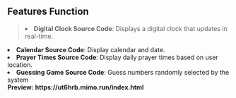 <h2>Features Function</h2>

> <li><b>Digital Clock Source Code</b>: Displays a digital clock that updates in real-time.</li>
<li><b>Calendar Source Code</b>: Display calendar and date.</li>
<li><b>Prayer Times Source Code</b>: Display daily prayer times based on user location.</li>
<li><b>Guessing Game Source Code</b>: Guess numbers randomly selected by the system</li>
<b><a>Preview: https://ut6hrb.mimo.run/index.html</a></b>
